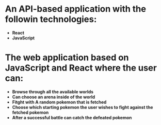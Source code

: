 # An API-based application with the followin technologies:

- **React**
- **JavaScript**

# The web application based on JavaScript and React where the user can:
- **Browse through all the available worlds**
- **Can choose an arena inside of the world**
- **Fitght with A random pokemon that is fetched**
- **Choose which starting pokemon the user wishes to fight against the fetched pokemon**
- **After a successful battle can catch the defeated pokemon**
